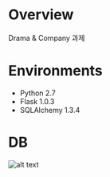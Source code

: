 # Overview
Drama & Company 과제

# Environments
* Python 2.7
* Flask 1.0.3
* SQLAlchemy 1.3.4

# DB
![alt text](../db.png)
